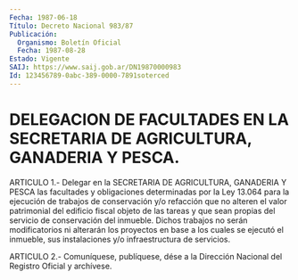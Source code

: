 ```yaml
---
Fecha: 1987-06-18
Título: Decreto Nacional 983/87
Publicación:
  Organismo: Boletín Oficial
  Fecha: 1987-08-28
Estado: Vigente
SAIJ: https://www.saij.gob.ar/DN19870000983
Id: 123456789-0abc-389-0000-7891soterced
---
```

# DELEGACION DE FACULTADES EN LA SECRETARIA DE AGRICULTURA, GANADERIA Y PESCA.

<a id="1"></a>
ARTICULO  1.-  Delegar en la SECRETARIA DE AGRICULTURA, GANADERIA Y PESCA las facultades  y obligaciones determinadas por la Ley 13.064 para la ejecución de trabajos  de conservación y/o refacción que no alteren el valor patrimonial del  edificio  fiscal  objeto  de  las tareas  y  que  sean  propias  del  servicio  de  conservación  del inmueble.  Dichos trabajos no serán modificatorios ni alterarán los proyectos en  base  a  los  cuales  se  ejecutó  el  inmueble,  sus instalaciones y/o infraestructura de servicios.

<a id="2"></a>
ARTICULO  2.- Comuníquese, publíquese, dése a la Dirección Nacional del Registro Oficial y archívese.